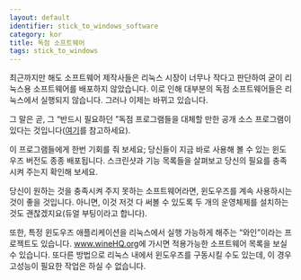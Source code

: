 ```yaml
---
layout: default
identifier: stick_to_windows_software
category: kor
title: 독점 소프트웨어
tags: stick_to_windows
---
```


최근까지만 해도 소프트웨어 제작사들은 리눅스 시장이 너무나 작다고 판단하여 굳이 리눅스용 소프트웨어를 배포하지 않았습니다. 이로 인해 대부분의 독점 소프트웨어들은 리눅스에서 실행되지 않습니다. 그러나 이제는 바뀌고 있습니다.

그 말은 곧, 그 “반드시 필요하던 ”독점 프로그램들을 대체할 만한 공개 소스 프로그램이 있다는 것입니다(<a href="/items/warez">여기</a>를 참고하세요).

이 프로그램들에게 한번 기회를 줘 보세요; 당신들이 지금 바로 사용해 볼 수 있는 윈도우즈 버전도 종종 배포됩니다. 스크린샷과 기능 목록들을 살펴보고 당신의 필요를 충족시켜 주는지 확인해 보세요.

당신이 원하는 것을 충족시켜 주지 못하는 소프트웨어라면, 윈도우즈를 계속 사용하시는 것이 좋을 것입니다. 아니면, 이것 저것 다 써볼 수 있도록 두 개의 운영체제를 설치하는 것도 괜찮겠지요(듀얼 부팅이라고 합니다).

또한, 특정 윈도우즈 애플리케이션을 리눅스에서 실행 가능하게 해주는 “와인”이라는 프로젝트도 있습니다. <a href="http://www.winehq.org">www.wineHQ.org</a>에 가시면 적용가능한 소프트웨어 목록을 보실 수 있습니다. 또다른 방법으로 리눅스 내에서 윈도우즈를 구동시킬 수도 있는데, 이 경우 고성능이 필요한 작업은 하실 수 없습니다.


